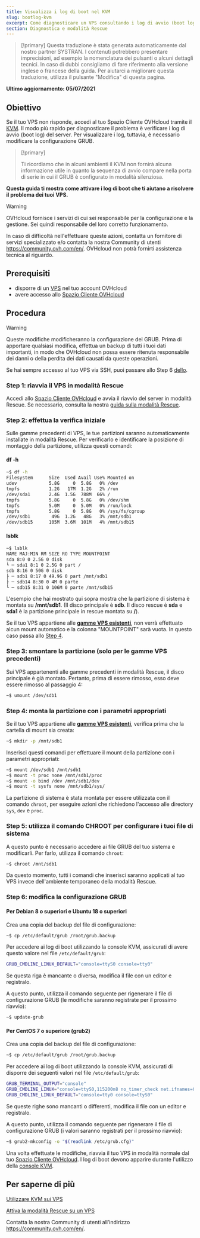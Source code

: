 ```yaml
---
title: Visualizza i log di boot nel KVM
slug: bootlog-kvm
excerpt: Come diagnosticare un VPS consultando i log di avvio (boot logs)
section: Diagnostica e modalità Rescue
---
```


> [!primary]
> Questa traduzione è stata generata automaticamente dal nostro partner SYSTRAN. I contenuti potrebbero presentare imprecisioni, ad esempio la nomenclatura dei pulsanti o alcuni dettagli tecnici. In caso di dubbi consigliamo di fare riferimento alla versione inglese o francese della guida. Per aiutarci a migliorare questa traduzione, utilizza il pulsante "Modifica" di questa pagina.
>

**Ultimo aggiornamento: 05/07/2021**

## Obiettivo

Se il tuo VPS non risponde, accedi al tuo Spazio Cliente OVHcloud tramite il [KVM](../utilizza_il_kvm_sul_tuo_vps/). Il modo più rapido per diagnosticare il problema è verificare i log di avvio (boot log) del server. Per visualizzare i log, tuttavia, è necessario modificare la configurazione GRUB. 

> [!primary]
>
> Ti ricordiamo che in alcuni ambienti il KVM non fornirà alcuna informazione utile in quanto la sequenza di avvio compare nella porta di serie in cui il GRUB è configurato in modalità silenziosa.
>

**Questa guida ti mostra come attivare i log di boot che ti aiutano a risolvere il problema dei tuoi VPS.**

> [!warning]
> OVHcloud fornisce i servizi di cui sei responsabile per la configurazione e la gestione. Sei quindi responsabile del loro corretto funzionamento.
>
>In caso di difficoltà nell'effettuare queste azioni, contatta un fornitore di servizi specializzato e/o contatta la nostra Community di utenti <https://community.ovh.com/en/>. OVHcloud non potrà fornirti assistenza tecnica al riguardo.
>

## Prerequisiti

- disporre di un [VPS](https://www.ovhcloud.com/it/vps/) nel tuo account OVHcloud
- avere accesso allo [Spazio Cliente OVHcloud](https://www.ovh.com/auth/?action=gotomanager&from=https://www.ovh.it/&ovhSubsidiary=it)

## Procedura

> [!warning]
>
> Queste modifiche modificheranno la configurazione del GRUB. Prima di apportare qualsiasi modifica, effettua un backup di tutti i tuoi dati importanti, in modo che OVHcloud non possa essere ritenuta responsabile dei danni o della perdita dei dati causati da queste operazioni.
>

Se hai sempre accesso al tuo VPS via SSH, puoi passare allo Step 6 [dello](#step6).

### Step 1: riavvia il VPS in modalità Rescue

Accedi allo [Spazio Cliente OVHcloud](https://www.ovh.com/auth/?action=gotomanager&from=https://www.ovh.it/&ovhSubsidiary=it) e avvia il riavvio del server in modalità Rescue. Se necessario, consulta la nostra [guida sulla modalità Rescue](../rescue/).

### Step 2: effettua la verifica iniziale

Sulle gamme precedenti di VPS, le tue partizioni saranno automaticamente installate in modalità Rescue. Per verificarlo e identificare la posizione di montaggio della partizione, utilizza questi comandi:

#### **df -h**

```sh
~$ df -h
Filesystem      Size  Used Avail Use% Mounted on
udev            5.8G     0  5.8G   0% /dev
tmpfs           1.2G   17M  1.2G   2% /run
/dev/sda1       2.4G  1.5G  788M  66% /
tmpfs           5.8G     0  5.8G   0% /dev/shm
tmpfs           5.0M     0  5.0M   0% /run/lock
tmpfs           5.8G     0  5.8G   0% /sys/fs/cgroup
/dev/sdb1        49G  1.2G   48G   3% /mnt/sdb1
/dev/sdb15      105M  3.6M  101M   4% /mnt/sdb15
```

#### **lsblk**

```sh
~$ lsblk
NAME MAJ:MIN RM SIZE RO TYPE MOUNTPOINT
sda 8:0 0 2.5G 0 disk
└ ─ sda1 8:1 0 2.5G 0 part /
sdb 8:16 0 50G 0 disk
├ ─ sdb1 8:17 0 49.9G 0 part /mnt/sdb1
├ ─ sdb14 8:30 0 4M 0 parte
└ ─ sdb15 8:31 0 106M 0 parte /mnt/sdb15
```

L'esempio che hai mostrato qui sopra mostra che la partizione di sistema è montata su **/mnt/sdb1**. (Il disco principale è **sdb**. Il disco rescue è **sda** e **sda1** è la partizione principale in rescue montata su **/**).

Se il tuo VPS appartiene alle [**gamme VPS esistenti**](https://www.ovhcloud.com/it/vps/), non verrà effettuato alcun mount automatico e la colonna "MOUNTPOINT" sarà vuota. In questo caso passa allo [Step 4](#step4).

### Step 3: smontare la partizione (solo per le gamme VPS precedenti)

Sui VPS appartenenti alle gamme precedenti in modalità Rescue, il disco principale è già montato. Pertanto, prima di essere rimosso, esso deve essere rimosso al passaggio 4:

```sh
~$ umount /dev/sdb1
```

### Step 4: monta la partizione con i parametri appropriati <a name="step4"></a>

Se il tuo VPS appartiene alle [**gamme VPS esistenti**](https://www.ovhcloud.com/it/vps/), verifica prima che la cartella di mount sia creata:

```sh
~$ mkdir -p /mnt/sdb1
```

Inserisci questi comandi per effettuare il mount della partizione con i parametri appropriati:

```sh
~$ mount /dev/sdb1 /mnt/sdb1
~$ mount -t proc none /mnt/sdb1/proc
~$ mount -o bind /dev /mnt/sdb1/dev
~$ mount -t sysfs none /mnt/sdb1/sys/
```

La partizione di sistema è stata montata per essere utilizzata con il comando `chroot`, per eseguire azioni che richiedono l'accesso alle directory `sys`, `dev` e `proc`.

### Step 5: utilizza il comando CHROOT per configurare i tuoi file di sistema

A questo punto è necessario accedere ai file GRUB del tuo sistema e modificarli. Per farlo, utilizza il comando `chroot`:

```sh
~$ chroot /mnt/sdb1
```

Da questo momento, tutti i comandi che inserisci saranno applicati al tuo VPS invece dell'ambiente temporaneo della modalità Rescue.

### Step 6: modifica la configurazione GRUB <a name="step6"></a>

#### **Per Debian 8 o superiori e Ubuntu 18 o superiori**

Crea una copia del backup del file di configurazione:

```sh
~$ cp /etc/default/grub /root/grub.backup
```

Per accedere ai log di boot utilizzando la console KVM, assicurati di avere questo valore nel file `/etc/default/grub`:

```sh
GRUB_CMDLINE_LINUX_DEFAULT="console=ttyS0 console=tty0"
```

Se questa riga è mancante o diversa, modifica il file con un editor e registralo.

A questo punto, utilizza il comando seguente per rigenerare il file di configurazione GRUB (le modifiche saranno registrate per il prossimo riavvio):

```sh
~$ update-grub
```

#### **Per CentOS 7 o superiore (grub2)**

Crea una copia del backup del file di configurazione:

```sh
~$ cp /etc/default/grub /root/grub.backup
```

Per accedere ai log di boot utilizzando la console KVM, assicurati di disporre dei seguenti valori nel file `/etc/default/grub`:

```sh
GRUB_TERMINAL_OUTPUT="console"
GRUB_CMDLINE_LINUX="console=ttyS0,115200n8 no_timer_check net.ifnames=0 crashkernel=auto rhgb"
GRUB_CMDLINE_LINUX_DEFAULT="console=tty0 console=ttyS0"
```

Se queste righe sono mancanti o differenti, modifica il file con un editor e registralo.

A questo punto, utilizza il comando seguente per rigenerare il file di configurazione GRUB (i valori saranno registrati per il prossimo riavvio):

```sh
~$ grub2-mkconfig -o "$(readlink /etc/grub.cfg)"
```

Una volta effettuate le modifiche, riavvia il tuo VPS in modalità normale dal tuo [Spazio Cliente OVHcloud](https://www.ovh.com/auth/?action=gotomanager&from=https://www.ovh.it/&ovhSubsidiary=it). I log di boot devono apparire durante l'utilizzo della [console KVM](../utilizza_il_kvm_sul_tuo_vps/).

## Per saperne di più

[Utilizzare KVM sui VPS](../utilizza_il_kvm_sul_tuo_vps/)

[Attiva la modalità Rescue su un VPS](../rescue/)

Contatta la nostra Community di utenti all’indirizzo <https://community.ovh.com/en/>.
